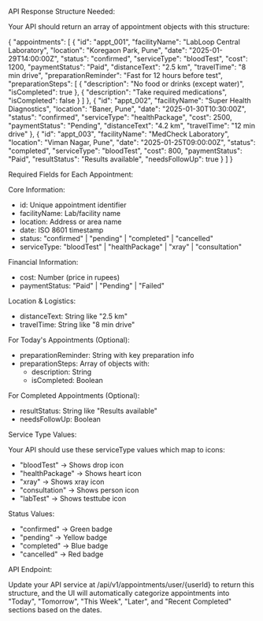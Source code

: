 API Response Structure Needed:

Your API should return an array of appointment objects with this structure:

{
"appointments": [
{
"id": "appt_001",
"facilityName": "LabLoop Central Laboratory",
"location": "Koregaon Park, Pune",
"date": "2025-01-29T14:00:00Z",
"status": "confirmed",
"serviceType": "bloodTest",
"cost": 1200,
"paymentStatus": "Paid",
"distanceText": "2.5 km",
"travelTime": "8 min drive",
"preparationReminder": "Fast for 12 hours before test",
"preparationSteps": [
{
"description": "No food or drinks (except water)",
"isCompleted": true
},
{
"description": "Take required medications",
"isCompleted": false
}
]
},
{
"id": "appt_002",
"facilityName": "Super Health Diagnostics",
"location": "Baner, Pune",
"date": "2025-01-30T10:30:00Z",
"status": "confirmed",
"serviceType": "healthPackage",
"cost": 2500,
"paymentStatus": "Pending",
"distanceText": "4.2 km",
"travelTime": "12 min drive"
},
{
"id": "appt_003",
"facilityName": "MedCheck Laboratory",
"location": "Viman Nagar, Pune",
"date": "2025-01-25T09:00:00Z",
"status": "completed",
"serviceType": "bloodTest",
"cost": 800,
"paymentStatus": "Paid",
"resultStatus": "Results available",
"needsFollowUp": true
}
]
}

Required Fields for Each Appointment:

Core Information:

- id: Unique appointment identifier
- facilityName: Lab/facility name
- location: Address or area name
- date: ISO 8601 timestamp
- status: "confirmed" | "pending" | "completed" | "cancelled"
- serviceType: "bloodTest" | "healthPackage" | "xray" | "consultation"

Financial Information:

- cost: Number (price in rupees)
- paymentStatus: "Paid" | "Pending" | "Failed"

Location & Logistics:

- distanceText: String like "2.5 km"
- travelTime: String like "8 min drive"

For Today's Appointments (Optional):

- preparationReminder: String with key preparation info
- preparationSteps: Array of objects with:
  - description: String
  - isCompleted: Boolean

For Completed Appointments (Optional):

- resultStatus: String like "Results available"
- needsFollowUp: Boolean

Service Type Values:

Your API should use these serviceType values which map to icons:

- "bloodTest" → Shows drop icon
- "healthPackage" → Shows heart icon
- "xray" → Shows xray icon
- "consultation" → Shows person icon
- "labTest" → Shows testtube icon

Status Values:

- "confirmed" → Green badge
- "pending" → Yellow badge
- "completed" → Blue badge
- "cancelled" → Red badge

API Endpoint:

Update your API service at /api/v1/appointments/user/{userId} to return this structure, and the UI will
automatically categorize appointments into "Today", "Tomorrow", "This Week", "Later", and "Recent Completed"
sections based on the dates.
